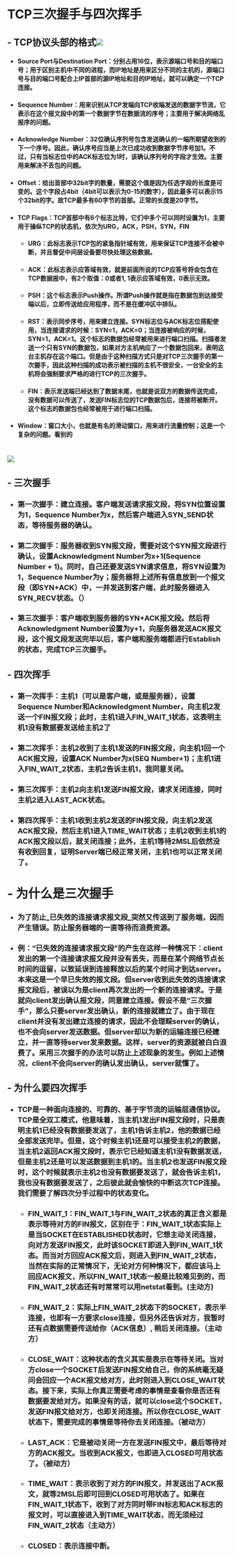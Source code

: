 # TCP三次握手与四次挥手

## - TCP协议头部的格式![](/assets/jellythinkTCP3.jpg)

* #### Source Port与Destination Port：分别占用16位，表示源端口号和目的端口号；用于区别主机中不同的进程，而IP地址是用来区分不同的主机的，源端口号与目的端口号配合上IP首部的源IP地址和目的IP地址，就可以确定一个TCP连接。
* #### Sequence Number：用来识别从TCP发端向TCP收端发送的数据字节流，它表示在这个报文段中的第一个数据字节在数据流的序号；主要用于解决网络乱报序的问题。
* #### Acknowledge Number：32位确认序列号包含发送确认的一端所期望收到的下一个序号。因此，确认序号应当是上次已成功收到数据字节序号加1。不过，只有当标志位中的ACK标志位为1时，该确认序列号的字段才生效。主要用来解决不丢包的问题。
* #### Offset：给出首部中32bit字的数量，需要这个值是因为任选字段的长度是可变的。这个字段占4bit（4bit可以表示为0-15的数字），因此最多可以表示15个32bit的字。故TCP最多有60字节的首部。正常的长度是20字节。
* #### TCP Flags：TCP首部中有6个标志比特，它们中多个可以同时设置为1，主要用于操纵TCP的状态机，依次为URG，ACK，PSH，SYN，FIN

  * #### URG：此标志表示TCP包的紧急指针域有效，用来保证TCP连接不会被中断，并且督促中间层设备要尽快处理这些数据。
  * #### ACK：此标志表示应答域有效，就是前面所说的TCP应答号将会包含在TCP数据报中，有2个取值：0或者1, 1表示应答域有效，0表示无效。
  * #### PSH：这个标志表示Push操作。所谓Push操作就是指在数据包到达接受端以后，立即传送给应用程序，而不是在缓冲区中排队。
  * #### RST：表示同步序号，用来建立连接。SYN标志位与ACK标志位搭配使用，当连接请求的时候：SYN=1，ACK=0；当连接被响应的时候，SYN=1，ACK=1。这个标志的数据包经常被用来进行端口扫描。扫描者发送一个只有SYN的数据包，如果对方主机响应了一个数据包回来，表明这台主机存在这个端口。但是由于这种扫描方式只是对TCP三次握手的第一次握手，因此这种扫描的成功表示被扫描的主机不很安全，一台安全的主机将会强制要求严格的进行TCP的三次握手。
  * #### FIN：表示发送端已经达到了数据末尾，也就是说双方的数据传送完成，没有数据可以传送了，发送FIN标志位的TCP数据包后，连接将被断开。这个标志的数据包也经常被用于进行端口扫描。
* #### Window：窗口大小，也就是有名的滑动窗口，用来进行流量控制；这是一个复杂的问题。看别的

# ![](/assets/jellythinkTCP4.jpg)

## - 三次握手

* ### 第一次握手：建立连接。客户端发送请求报文段，将SYN位置设置为1，Sequence Number为x，然后客户端进入SYN\_SEND状态，等待服务器的确认。
* ### 第二次握手：服务器收到SYN报文段，需要对这个SYN报文段进行确认，设置Acknowledgment Number为x+1\(Sequence Number + 1\)。同时，自己还要发送SYN请求信息，将SYN设置为1，Sequence Number为y；服务器将上述所有信息放到一个报文段（即SYN+ACK）中，一并发送到客户端，此时服务器进入SYN\_RECV状态。（）
* ### 第三次握手：客户端收到服务器的SYN+ACK报文段。然后将Acknowledgment Number设置为y+1，向服务器发送ACK报文段，这个报文段发送完毕以后，客户端和服务端都进行Establish的状态，完成TCP三次握手。

## - 四次挥手

* ### 第一次挥手：主机1（可以是客户端，或是服务器），设置Sequence Number和Acknowledgment Number，向主机2发送一个FIN报文段；此时，主机1进入FIN\_WAIT\_1状态，这表明主机1没有数据要发送给主机2了
* ### 第二次挥手：主机2收到了主机1发送的FIN报文段，向主机1回一个ACK报文段，设置ACK Number为x\(SEQ Number+1\)；主机1进入FIN\_WAIT\_2状态，主机2告诉主机1，我同意关闭。
* ### 第三次挥手：主机2向主机1发送FIN报文段，请求关闭连接，同时主机2进入LAST\_ACK状态。
* ### 第四次挥手：主机1收到主机2发送的FIN报文段，向主机2发送ACK报文段，然后主机1进入TIME\_WAIT状态；主机2收到主机1的ACK报文段以后，就关闭连接；此外，主机1等待2MSL后依然没有收到回复，证明Server端已经正常关闭，主机1也可以正常关闭了。

# - 为什么是三次握手

* ### 为了防止_已失效的连接请求报文段_突然又传送到了服务端，因而产生错误。防止服务器端的一直等待而浪费资源。
* ### 例：“已失效的连接请求报文段”的产生在这样一种情况下：client发出的第一个连接请求报文段并没有丢失，而是在某个网络节点长时间的逗留，以致延误到连接释放以后的某个时间才到达server。本来这是一个早已失效的报文段。但server收到此失效的连接请求报文段后，被误以为是client再次发出的一个新的连接请求。于是就向client发出确认报文段，同意建立连接。假设不是“三次握手”，那么只要server发出确认，新的连接就建立了。由于现在client并没有发出建立连接的请求，因此不会理睬server的确认，也不会向server发送数据。但server却以为新的运输连接已经建立，并一直等待server发来数据。这样，server的资源就被白白浪费了。采用三次握手的办法可以防止上述现象的发生。例如上述情况，client不会向server的确认发出确认，server就懂了。

## - 为什么要四次挥手

* ### TCP是一种面向连接的、可靠的、基于字节流的运输层通信协议。TCP是全双工模式，他意味着，当主机1发出FIN报文段时，只是表明主机1已经没有数据要发送了，主机1告诉主机2，他的数据已经全部发送完毕。但是，这个时候主机1还是可以接受主机2的数据，当主机2返回ACK报文段时，表示它已经知道主机1没有数据发送，但是主机2还是可以发送数据到主机1的。当主机2也发送FIN报文段时，这个时候就表示主机2也没有数据要发送了，就会告诉主机1，我也没有数据要发送了，之后彼此就会愉快的中断这次TCP连接。我们需要了解四次分手过程中的状态变化。

  * ### FIN\_WAIT\_1：FIN\_WAIT\_1与FIN\_WAIT\_2状态的真正含义都是表示等待对方的FIN报文，区别在于：FIN\_WAIT\_1状态实际上是当SOCKET在ESTABLISHED状态时，它想主动关闭连接，向对方发送FIN报文，此时该SOCKET即进入到FIN\_WAIT\_1状态。而当对方回应ACK报文后，则进入到FIN\_WAIT\_2状态，当然在实际的正常情况下，无论对方何种情况下，都应该马上回应ACK报文，所以FIN\_WAIT\_1状态一般是比较难见到的，而FIN\_WAIT\_2状态还有时常常可以用netstat看到。\(主动方\)
  * ### FIN\_WAIT\_2：实际上FIN\_WAIT\_2状态下的SOCKET，表示半连接，也即有一方要求close连接，但另外还告诉对方，我暂时还有点数据需要传送给你（ACK信息）, 稍后关闭连接。（主动方）
  * ### CLOSE\_WAIT：这种状态的含义其实是表示在等待关闭。当对方close一个SOCKET后发送FIN报文给自己，你的系统毫无疑问会回应一个ACK报文给对方，此时则进入到CLOSE\_WAIT状态。接下来，实际上你真正需要考虑的事情是查看你是否还有数据要发给对方。如果没有的话，就可以close这个SOCKET，发送FIN报文给对方，也即关闭连接。所以你在CLOSE\_WAIT状态下，需要完成的事情是等待你去关闭连接。（被动方）
  * ### LAST\_ACK：它是被动关闭一方在发送FIN报文中，最后等待对方的ACK报文。当收到ACK报文，也即进入CLOSED可用状态了。（被动方）
  * ### TIME\_WAIT：表示收到了对方的FIN报文，并发送出了ACK报文，就等2MSL后即可回到CLOSED可用状态了。如果在FIN\_WAIT\_1状态下，收到了对方同时带FIN标志和ACK标志的报文时，可以直接进入到TIME\_WAIT状态，而无须经过FIN\_WAIT\_2状态（主动方）
  * ### CLOSED：表示连接中断。



